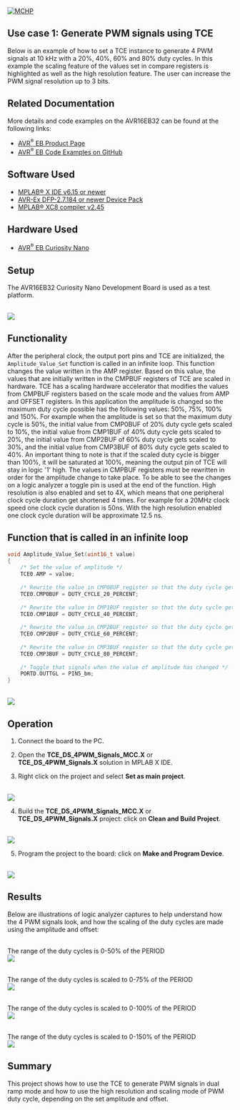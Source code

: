 [![MCHP](../images/microchip.png)](https://www.microchip.com)

## Use case 1: Generate PWM signals using TCE

Below is an example of how to set a TCE instance to generate 4 PWM signals at 10 kHz with a 20%, 40%, 60% and 80% duty cycles. In this example the scaling feature of the values set in compare registers is highlighted as well as the high resolution feature. The user can increase the PWM signal resolution up to 3 bits.

## Related Documentation

More details and code examples on the AVR16EB32 can be found at the following links:

- [AVR<sup>®</sup> EB Product Page](https://www.microchip.com/en-us/product/AVR16EB32)
- [AVR<sup>®</sup> EB Code Examples on GitHub](https://github.com/microchip-pic-avr-examples?q=AVR16EB32)

## Software Used

- [MPLAB® X IDE v6.15 or newer](https://www.microchip.com/en-us/tools-resources/develop/mplab-x-ide)
- [AVR-Ex DFP-2.7.184 or newer Device Pack](https://packs.download.microchip.com/)
- [MPLAB® XC8 compiler v2.45](https://www.microchip.com/en-us/tools-resources/develop/mplab-xc-compilers/downloads-documentation#XC8)

## Hardware Used

- [AVR<sup>®</sup> EB Curiosity Nano](https://www.microchip.com/en-us/product/AVR16EB32)

## Setup

The AVR16EB32 Curiosity Nano Development Board is used as a test platform.

<br><img src="../images/AVR16EB32_Cnano_Board.png">

## Functionality

After the peripheral clock, the output port pins and TCE are initialized, the  ```Amplitude_Value_Set``` function is called in an infinite loop. This function changes the value written in the AMP register. Based on this value, the values that are initially written in the CMPBUF registers of TCE are scaled in hardware. TCE has a scaling hardware accelerator that modifies the values from CMPBUF registers based on the scale mode and the values from AMP and OFFSET registers. In this application the amplitude is changed so the maximum duty cycle possible has the following values: 50%, 75%, 100% and 150%. For example when the amplitude is set so that the maximum duty cycle is 50%, the initial value from CMP0BUF of 20% duty cycle gets scaled to 10%, the initial value from CMP1BUF of 40% duty cycle gets scaled to 20%, the initial value from CMP2BUF of 60% duty cycle gets scaled to 30%, and the initial value from CMP3BUF of 80% duty cycle gets scaled to 40%. An important thing to note is that if the scaled duty cycle is bigger than 100%, it will be saturated at 100%, meaning the output pin of TCE will stay in logic '1' high. The values in CMPBUF registers must be rewritten in order for the amplitude change to take place. To be able to see the changes on a logic analyzer a toggle pin is used at the end of the function. High resolution is also enabled and set to 4X, which means that one peripheral clock cycle duration get shortened 4 times. For example for a 20MHz clock speed one clock cycle duration is 50ns. With the high resolution enabled one clock cycle duration will be approximate 12.5 ns.

## Function that is called in an infinite loop

```c
void Amplitude_Value_Set(uint16_t value)
{
    /* Set the value of amplitude */
    TCE0.AMP = value;
    
    /* Rewrite the value in CMP0BUF register so that the duty cycle get scaled according to the new value of amplitude */
    TCE0.CMP0BUF = DUTY_CYCLE_20_PERCENT;
    
    /* Rewrite the value in CMP1BUF register so that the duty cycle get scaled according to the new value of amplitude */
    TCE0.CMP1BUF = DUTY_CYCLE_40_PERCENT;
    
    /* Rewrite the value in CMP2BUF register so that the duty cycle get scaled according to the new value of amplitude */
    TCE0.CMP2BUF = DUTY_CYCLE_60_PERCENT;
    
    /* Rewrite the value in CMP3BUF register so that the duty cycle get scaled according to the new value of amplitude */
    TCE0.CMP3BUF = DUTY_CYCLE_80_PERCENT;
    
    /* Toggle that signals when the value of amplitude has changed */
    PORTD.OUTTGL = PIN5_bm;
}
```

<br><img src="../images/tce_scale_flowchart.png">


 ## Operation
 
 1. Connect the board to the PC.

 2. Open the **TCE_DS_4PWM_Signals_MCC.X** or **TCE_DS_4PWM_Signals.X** solution in MPLAB X IDE.

 3. Right click on the project and select **Set as main project**.

<br><img src="../images/Set_as_main_project.png">

 4. Build the **TCE_DS_4PWM_Signals_MCC.X** or **TCE_DS_4PWM_Signals.X** project: click on **Clean and Build Project**.

<br><img src="../images/Clean_and_build.png">

 5. Program the project to the board: click on **Make and Program Device**.

<br><img src="../images/Program_board.png">

## Results

Below are illustrations of logic analyzer captures to help understand how the 4 PWM signals look, and how the scaling of the duty cycles are made using the amplitude and offset:


<br>The range of the duty cycles is 0-50% of the PERIOD 
<br><img src="../images/usecase1_0_50.png">

<br>The range of the duty cycles is scaled to 0-75% of the PERIOD
<br><img src="../images/usecase1_0_75.png">

<br>The range of the duty cycles is scaled to 0-100% of the PERIOD
<br><img src="../images/usecase1_0_100.png">

<br>The range of the duty cycles is scaled to 0-150% of the PERIOD
<br><img src="../images/usecase1_0_150.png">


## Summary

This project shows how to use the TCE to generate PWM signals in dual ramp mode and how to use the high resolution and scaling mode of PWM duty cycle, depending on the set amplitude and offset.